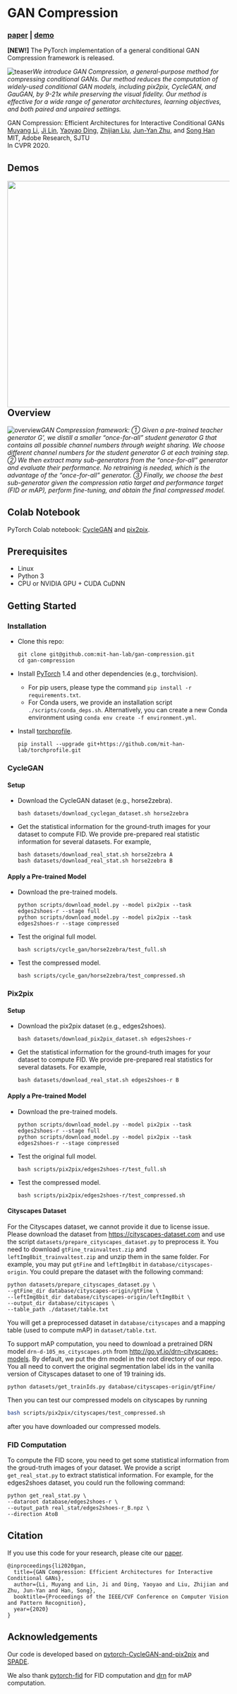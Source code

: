 # GAN Compression
### [paper](https://arxiv.org/abs/2003.08936) | [demo](https://tinyurl.com/r474uca)


**[NEW!]** The PyTorch implementation of a general conditional GAN Compression framework is released.  

![teaser](imgs/teaser.png)*We introduce GAN Compression, a general-purpose method for compressing conditional GANs. Our method reduces the computation of widely-used conditional GAN models, including pix2pix, CycleGAN, and GauGAN, by 9-21x while preserving the visual fidelity. Our method is effective for a wide range of generator architectures, learning objectives, and both paired and unpaired settings.*

GAN Compression: Efficient Architectures for Interactive Conditional GANs<br>
[Muyang Li](https://lmxyy.me/), [Ji Lin](http://linji.me/), [Yaoyao Ding](https://yaoyaoding.com/), [Zhijian Liu](http://zhijianliu.com/), [Jun-Yan Zhu](https://people.csail.mit.edu/junyanz/), and [Song Han](https://songhan.mit.edu/)<br>
MIT, Adobe Research, SJTU<br>
In CVPR 2020.  

## Demos
<img src='imgs/demo_xavier.gif' align="left" width=512>
<br>

<br><br><br><br><br><br><br><br><br><br><br><br><br><br><br><br>

## Overview

![overview](imgs/overview.png)*GAN Compression framework: ① Given a pre-trained teacher generator G', we distill a smaller “once-for-all” student generator G that contains all possible channel numbers through weight sharing. We choose different channel numbers for the student generator G at each training step. ② We then extract many sub-generators from the “once-for-all” generator and evaluate their performance. No retraining is needed, which is the advantage of the “once-for-all” generator. ③ Finally, we choose the best sub-generator given the compression ratio target and performance target (FID or mAP), perform fine-tuning, and obtain the final compressed model.*

## Colab Notebook

PyTorch Colab notebook: [CycleGAN](https://colab.research.google.com/github/mit-han-lab/gan-compression/blob/master/cycle_gan.ipynb) and [pix2pix](https://colab.research.google.com/github/mit-han-lab/gan-compression/blob/master/pix2pix.ipynb).

## Prerequisites

* Linux
* Python 3
* CPU or NVIDIA GPU + CUDA CuDNN

## Getting Started

### Installation

- Clone this repo:

  ```shell
  git clone git@github.com:mit-han-lab/gan-compression.git
  cd gan-compression
  ```

- Install [PyTorch](https://pytorch.org) 1.4 and other dependencies (e.g., torchvision).

  - For pip users, please type the command `pip install -r requirements.txt`.
  - For Conda users, we provide an installation script `./scripts/conda_deps.sh`. Alternatively, you can create a new Conda environment using `conda env create -f environment.yml`.

- Install [torchprofile](https://github.com/mit-han-lab/torchprofile).

  ```shell
  pip install --upgrade git+https://github.com/mit-han-lab/torchprofile.git
  ```

### CycleGAN

#### Setup

* Download the CycleGAN dataset (e.g., horse2zebra).

  ```shell
  bash datasets/download_cyclegan_dataset.sh horse2zebra
  ```

* Get the statistical information for the ground-truth images for your dataset to compute FID. We provide pre-prepared real statistic information for several datasets. For example,

  ```shell
  bash datasets/download_real_stat.sh horse2zebra A
  bash datasets/download_real_stat.sh horse2zebra B
  ```

#### Apply a Pre-trained Model

* Download the pre-trained models.

  ```shell
  python scripts/download_model.py --model pix2pix --task edges2shoes-r --stage full
  python scripts/download_model.py --model pix2pix --task edges2shoes-r --stage compressed
  ```

* Test the original full model.

  ```shell
  bash scripts/cycle_gan/horse2zebra/test_full.sh
  ```

* Test the compressed model.

  ```shell
  bash scripts/cycle_gan/horse2zebra/test_compressed.sh
  ```

### Pix2pix

#### Setup

* Download the pix2pix dataset (e.g., edges2shoes).

  ```shell
  bash datasets/download_pix2pix_dataset.sh edges2shoes-r
  ```

* Get the statistical information for the ground-truth images for your dataset to compute FID. We provide pre-prepared real statistics for several datasets. For example,

  ```shell
  bash datasets/download_real_stat.sh edges2shoes-r B
  ```

#### Apply a Pre-trained Model

* Download the pre-trained models.

  ```shell
  python scripts/download_model.py --model pix2pix --task edges2shoes-r --stage full
  python scripts/download_model.py --model pix2pix --task edges2shoes-r --stage compressed
  ```

* Test the original full model.

  ```shell
  bash scripts/pix2pix/edges2shoes-r/test_full.sh
  ```

* Test the compressed model.

  ```shell
  bash scripts/pix2pix/edges2shoes-r/test_compressed.sh
  ```

#### Cityscapes Dataset

For the Cityscapes dataset, we cannot provide it due to license issue. Please download the dataset from https://cityscapes-dataset.com and use the script `datasets/prepare_cityscapes_dataset.py` to preprocess it. You need to download `gtFine_trainvaltest.zip` and `leftImg8bit_trainvaltest.zip` and unzip them in the same folder. For example, you may put `gtFine` and `leftImg8bit` in `database/cityscapes-origin`. You could prepare the dataset with the following command:

```shell
python datasets/prepare_cityscapes_dataset.py \
--gtFine_dir database/cityscapes-origin/gtFine \
--leftImg8bit_dir database/cityscapes-origin/leftImg8bit \
--output_dir database/cityscapes \
--table_path ./dataset/table.txt
```

You will get a preprocessed dataset in `database/cityscapes` and a mapping table (used to compute mAP) in `dataset/table.txt`.

To support mAP computation, you need to download a pretrained DRN model `drn-d-105_ms_cityscapes.pth` from http://go.yf.io/drn-cityscapes-models. By default, we put the drn model in the root directory of our repo. You all need to convert the original segmentation label ids in the vanilla version of Cityscapes dataset to one of 19 training ids.

```
python datasets/get_trainIds.py database/cityscapes-origin/gtFine/
```

Then you can test our compressed models on cityscapes by running

```bash
bash scripts/pix2pix/cityscapes/test_compressed.sh
```

after you have downloaded our compressed models.

### FID Computation

To compute the FID score, you need to get some statistical information from the groud-truth images of your dataset. We provide a script `get_real_stat.py` to extract statistical information. For example, for the edges2shoes dataset, you could run the following command:

  ```shell
python get_real_stat.py \
--dataroot database/edges2shoes-r \
--output_path real_stat/edges2shoes-r_B.npz \
--direction AtoB
  ```

## Citation

If you use this code for your research, please cite our [paper](https://arxiv.org/pdf/2003.08936).
```
@inproceedings{li2020gan,
  title={GAN Compression: Efficient Architectures for Interactive Conditional GANs},
  author={Li, Muyang and Lin, Ji and Ding, Yaoyao and Liu, Zhijian and Zhu, Jun-Yan and Han, Song},
  booktitle={Proceedings of the IEEE/CVF Conference on Computer Vision and Pattern Recognition},
  year={2020}
}
```


## Acknowledgements

Our code is developed based on [pytorch-CycleGAN-and-pix2pix](https://github.com/junyanz/pytorch-CycleGAN-and-pix2pix) and [SPADE](https://github.com/NVlabs/SPADE).

We also thank [pytorch-fid](https://github.com/mseitzer/pytorch-fid) for FID computation and [drn](https://github.com/fyu/drn) for mAP computation.

